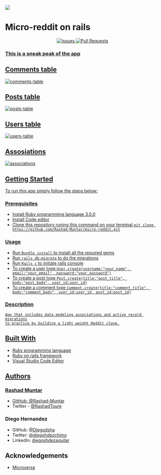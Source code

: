 ![](https://img.shields.io/badge/Microverse-blueviolet)

# Micro-reddit on rails

<p align="center">
    <a href="https://github.com/Diegodsha/Blog-app/issues">
    <img src="https://img.shields.io/github/issues-raw/Diegodsha/Blog-app?style=for-the-badge"
         alt="Issues">
     <a href="https://github.com/Diegodsha/Blog-app/pulls">
    <img src="https://img.shields.io/github/issues-pr/Diegodsha/Blog-app?style=for-the-badge"
         alt="Pull Requests">
</p>

### This is a sneak peak of the app

## Comments table

![comments-table](https://user-images.githubusercontent.com/70416006/112370538-25670b00-8ca3-11eb-8880-8c55752db441.png)

## Posts table

![posts-table](https://user-images.githubusercontent.com/70416006/112370535-24ce7480-8ca3-11eb-9ccc-66d5af2dda85.png)

## Users table

![users-table](https://user-images.githubusercontent.com/70416006/112370534-2435de00-8ca3-11eb-903c-fe7e305f8dd4.png)

## Assosiations

![associations](https://user-images.githubusercontent.com/70416006/112370529-239d4780-8ca3-11eb-8a41-c740d9b01ff2.png)

## Getting Started

To run this app simply follow the steps below:

### Prerequisites

- Install Ruby programming language 3.0.0
- Install Code editor
- Clone this repository runing this command on your terminal `git clone https://github.com/Rashad-Muntar/micro-reddit.git`

### Usage

- Run `Bundle install` to install all the required gems
- Run `rails db:migrate` to do the migrations
- Run `Rails c` to initiate rails console
- To create a user type `User.create(username:"your_name", email:"your_email", password:"your_password")`
- To create a post type `Post.create(title:"post_title", body:"post_body", user_id:user_id)`
- To create a comment type `Comment.create(title:"comment_title", body:"comment_body", user_id:user_id, post_id:post_id)`

### Description

    App that includes data modeling associations and active record migrations
    to practice by building a light weight Reddit clone.

## Built With

- Ruby programming language
- Ruby on rails framework
- Visual Studio Code Editor

## Authors

### Rashad Muntar

- GitHub: [@Rashad-Muntar](https://github.com/Rashad-Muntar)
- Twitter - [@RashadToure](https://twitter.com/RashadToure)

### Diego Hernandez

- GitHub: [@Diegodsha](https://github.com/Diegodsha)
- Twitter: [@diegohdezchimo](https://twitter.com/diegohdezchimo)
- LinkedIn: [diegoshdezaguilar](https://www.linkedin.com/in/diegoshdezaguilar/)

## Acknowledgements

- [Microverse](https://www.microverse.org)

